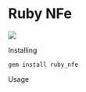 Ruby NFe
========
<a href="https://codeclimate.com/github/HenriqueLacerda/ruby_nfe"><img src="https://codeclimate.com/github/HenriqueLacerda/ruby_nfe.png" /></a>

Installing

    gem install ruby_nfe

Usage

